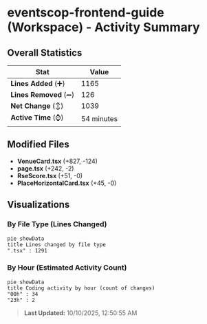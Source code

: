 # eventscop-frontend-guide (Workspace) - Activity Summary 

## Overall Statistics

| Stat                   | Value                                                             |
| ---------------------- | ----------------------------------------------------------------- |
| **Lines Added** (➕)   | 1165                                          |
| **Lines Removed** (➖) | 126                                        |
| **Net Change** (↕)    | 1039                |
| **Active Time** (⌚)   | 54 minutes |


## Modified Files
- **VenueCard.tsx** (+827, -124)
- **page.tsx** (+242, -2)
- **RseScore.tsx** (+51, -0)
- **PlaceHorizontalCard.tsx** (+45, -0)

## Visualizations

### By File Type (Lines Changed)

```mermaid
pie showData
title Lines changed by file type
".tsx" : 1291
```

### By Hour (Estimated Activity Count)

```mermaid
pie showData
title Coding activity by hour (count of changes)
"00h" : 34
"23h" : 2
```


> **Last Updated:** 10/10/2025, 12:50:55 AM